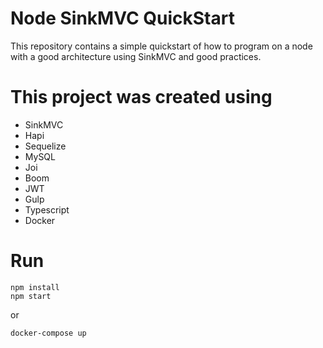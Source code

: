 # Node SinkMVC QuickStart

This repository contains a simple quickstart of how to program on a node with a good architecture using SinkMVC and good practices.

# This project was created using

* SinkMVC
* Hapi
* Sequelize
* MySQL
* Joi
* Boom
* JWT
* Gulp
* Typescript
* Docker

# Run

```
npm install
npm start
```

or

```
docker-compose up
```